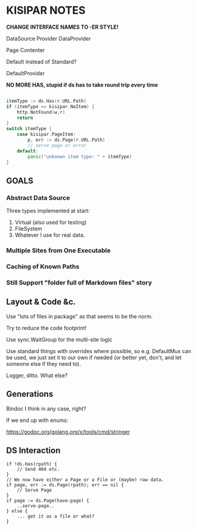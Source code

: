 # KISIPAR NOTES

**CHANGE INTERFACE NAMES TO -ER STYLE!**

DataSource
    Provider
    DataProvider
    
Page
    Contenter

Default instead of Standard?

DefaultProvider

**NO MORE HAS, stupid if ds has to take round trip every time**
    
```go

itemType := ds.Has(r.URL.Path)
if (itemType == kisipar.NoItem) {
    http.NotFound(w,r)
    return
}
switch itemType {
    case kisipar.PageItem:
        p, err := ds.Page(r.URL.Path)
        // serve page or error
    default:
        panic("unknown item type: " + itemType)
}

```

## GOALS

### Abstract Data Source

Three types implemented at start:

1. Virtual (also used for testing)
2. FileSystem
3. Whatever I use for real data.

### Multiple Sites from One Executable


### Caching of Known Paths

### Still Support "folder full of Markdown files" story

## Layout & Code &c.

Use "lots of files in package" as that seems to be the norm.

Try to reduce the code footprint!

Use sync.WaitGroup for the multi-site logic

Use standard things with overrides where possible, so e.g. DefaultMux can
be used, we just set it to our own if needed (or better yet, don't, and
let someone else if they need to).

Logger, ditto.  What else?

## Generations

Bindoc I think in any case, right?

If we end up with enums:

https://godoc.org/golang.org/x/tools/cmd/stringer

## DS Interaction


    if !ds.Has(rpath) {
        // Send 404 etc.
    }
    // We now have either a Page or a File or (maybe) raw data.
    if page, err := ds.Page(rpath); err == nil {
        // Serve Page
    }
    if page := ds.Page(have-page) {
        ..serve-page..
    } else {
        ... get it as a file or what?
    }